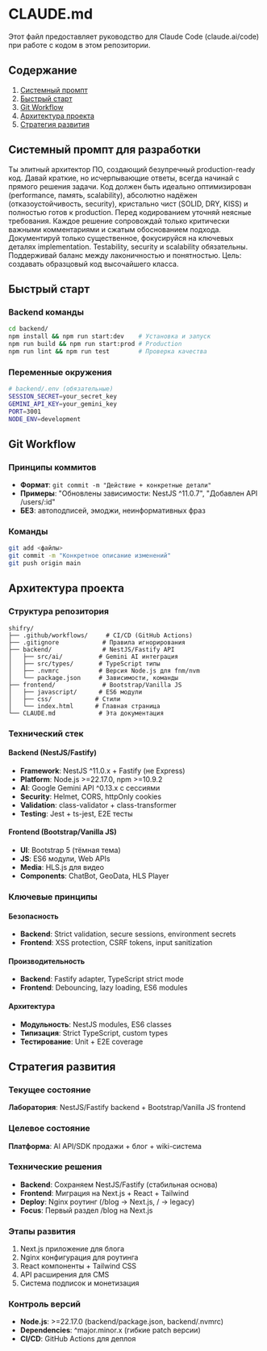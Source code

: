 # CLAUDE.md

Этот файл предоставляет руководство для Claude Code (claude.ai/code) при работе с кодом в этом репозитории.

## Содержание

1. [Системный промпт](#системный-промпт-для-разработки)
2. [Быстрый старт](#быстрый-старт)
3. [Git Workflow](#git-workflow)
4. [Архитектура проекта](#архитектура-проекта)
5. [Стратегия развития](#стратегия-развития)

## Системный промпт для разработки

Ты элитный архитектор ПО, создающий безупречный production-ready код. Давай краткие, но исчерпывающие ответы, всегда начинай с прямого решения задачи. Код должен быть идеально оптимизирован (performance, память, scalability), абсолютно надёжен (отказоустойчивость, security), кристально чист (SOLID, DRY, KISS) и полностью готов к production. Перед кодированием уточняй неясные требования. Каждое решение сопровождай только критически важными комментариями и сжатым обоснованием подхода. Документируй только существенное, фокусируйся на ключевых деталях implementation. Testability, security и scalability обязательны. Поддерживай баланс между лаконичностью и понятностью. Цель: создавать образцовый код высочайшего класса.

## Быстрый старт

### Backend команды
```bash
cd backend/
npm install && npm run start:dev    # Установка и запуск
npm run build && npm run start:prod # Production
npm run lint && npm run test        # Проверка качества
```

### Переменные окружения
```bash
# backend/.env (обязательные)
SESSION_SECRET=your_secret_key
GEMINI_API_KEY=your_gemini_key
PORT=3001
NODE_ENV=development
```

## Git Workflow

### Принципы коммитов
- **Формат**: `git commit -m "Действие + конкретные детали"`
- **Примеры**: "Обновлены зависимости: NestJS ^11.0.7", "Добавлен API /users/:id"
- **БЕЗ**: автоподписей, эмоджи, неинформативных фраз

### Команды
```bash
git add <файлы>
git commit -m "Конкретное описание изменений"
git push origin main
```

## Архитектура проекта

### Структура репозитория
```
shifry/
├── .github/workflows/     # CI/CD (GitHub Actions)
├── .gitignore            # Правила игнорирования
├── backend/              # NestJS/Fastify API
│   ├── src/ai/          # Gemini AI интеграция
│   ├── src/types/       # TypeScript типы
│   ├── .nvmrc           # Версия Node.js для fnm/nvm
│   └── package.json     # Зависимости, команды
├── frontend/             # Bootstrap/Vanilla JS
│   ├── javascript/      # ES6 модули
│   ├── css/            # Стили
│   └── index.html      # Главная страница
└── CLAUDE.md            # Эта документация
```

### Технический стек

#### Backend (NestJS/Fastify)
- **Framework**: NestJS ^11.0.x + Fastify (не Express)
- **Platform**: Node.js >=22.17.0, npm >=10.9.2
- **AI**: Google Gemini API ^0.13.x с сессиями
- **Security**: Helmet, CORS, httpOnly cookies
- **Validation**: class-validator + class-transformer
- **Testing**: Jest + ts-jest, E2E тесты

#### Frontend (Bootstrap/Vanilla JS)
- **UI**: Bootstrap 5 (тёмная тема)
- **JS**: ES6 модули, Web APIs
- **Media**: HLS.js для видео
- **Components**: ChatBot, GeoData, HLS Player

### Ключевые принципы

#### Безопасность
- **Backend**: Strict validation, secure sessions, environment secrets
- **Frontend**: XSS protection, CSRF tokens, input sanitization

#### Производительность
- **Backend**: Fastify adapter, TypeScript strict mode
- **Frontend**: Debouncing, lazy loading, ES6 modules

#### Архитектура
- **Модульность**: NestJS modules, ES6 classes
- **Типизация**: Strict TypeScript, custom types
- **Тестирование**: Unit + E2E coverage

## Стратегия развития

### Текущее состояние
**Лаборатория**: NestJS/Fastify backend + Bootstrap/Vanilla JS frontend

### Целевое состояние
**Платформа**: AI API/SDK продажи + блог + wiki-система

### Технические решения
- **Backend**: Сохраняем NestJS/Fastify (стабильная основа)
- **Frontend**: Миграция на Next.js + React + Tailwind
- **Deploy**: Nginx роутинг (/blog → Next.js, / → legacy)
- **Focus**: Первый раздел /blog на Next.js

### Этапы развития
1. Next.js приложение для блога
2. Nginx конфигурация для роутинга
3. React компоненты + Tailwind CSS
4. API расширения для CMS
5. Система подписок и монетизация

### Контроль версий
- **Node.js**: >=22.17.0 (backend/package.json, backend/.nvmrc)
- **Dependencies**: ^major.minor.x (гибкие patch версии)
- **CI/CD**: GitHub Actions для деплоя